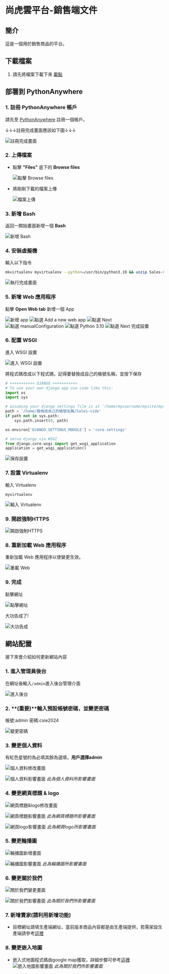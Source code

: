 
# 尚虎雲平台-銷售端文件

## 簡介
這是一個用於銷售商品的平台。

## 下載檔案

1. 請先將檔案下載下來 [載點](https://github.com/shanghuyun/Shanghuyun-Sales-side/releases)

## 部署到 PythonAnywhere

### 1. 註冊 PythonAnywhere 帳戶

請先至 [PythonAnywhere](https://www.pythonanywhere.com/registration/register/beginner/) 註冊一個帳戶。

↓↓↓註冊完成畫面應該如下圖↓↓↓

![註冊完成畫面](docs/images/註冊pythonanywhere.png)

### 2. 上傳檔案

- 點擊 **"Files"** 底下的 **Browse files**

  ![點擊 Browse files](docs/images/點擊browseFiles.png)

- 將剛剛下載的檔案上傳

  ![檔案上傳](docs/images/檔案上傳.png)

### 3. 新增 Bash

返回一開始畫面新增一個 **Bash**

![新增 Bash](docs/images/新增bash.png)

### 4. 安裝虛擬機

輸入以下指令

```bash
mkvirtualenv myvirtualenv --python=/usr/bin/python3.10 && unzip Sales-side.zip && cd Sales-side && pip install -r requirements.txt
```

![執行完成畫面](docs/images/執行完成.png)

### 5. 新增 Web 應用程序

點擊 **Open Web tab** 新增一個 App

![新增 app](docs/images/新增app.png)
![點選 Add a new web app](docs/images/addApp.png)
![點選 Next](docs/images/Next.png)
![點選 manualConfiguration](docs/images/manualConfiguration.png)
![點選 Python 3.10](docs/images/選擇3.10.png)
![點選 Next 完成設置](docs/images/完成設置.png)

### 6. 配置 WSGI

進入 WSGI 設置

![進入 WSGI 設置](docs/images/進入WSGI設置.png)

將程式碼改成以下程式碼，記得要替換成自己的帳號名稱，並按下保存

```python
# +++++++++++ DJANGO +++++++++++
# To use your own django app use code like this:
import os
import sys

# assuming your django settings file is at '/home/myusername/mysite/mysite/settings.py'
path = '/home/替換成自己的帳號名稱/Sales-side'
if path not in sys.path:
    sys.path.insert(0, path)

os.environ['DJANGO_SETTINGS_MODULE'] = 'core.settings'

# serve django via WSGI
from django.core.wsgi import get_wsgi_application
application = get_wsgi_application()
```

![保存設置](docs/images/保存.png)

### 7. 設置 Virtualenv

輸入 Virtualenv

```
myvirtualenv
```

![輸入 Virtualenv](docs/images/輸入Virtualenv.png)

### 9. 開啟強制HTTPS

![開啟強制HTTPS](docs/images/開啟https.png)

### 8. 重新加載 Web 應用程序

重新加載 Web 應用程序以使變更生效。

![重載 Web](docs/images/重載Web.png)

### 9. 完成

點擊網址

![點擊網址](docs/images/點擊網址.png)

大功告成了!

![大功告成](docs/images/大功告成.png)

## 網站配置

接下來會介紹如何更新網站內容

### 1. 進入管理員後台

在網址後輸入`/admin`進入後台管理介面

![進入後台](docs/images/進入後台.png)

### 2. **(重要)**輸入預設帳號密碼，並變更密碼

帳號:admin
密碼:csie2024

![變更密碼](docs/images/變更密碼.png)

### 3. 變更個人資料

有紅色星號的為必填其餘為選填，**用戶選擇admin**

![個人資料修改畫面](docs/images/個人資料.png)

![個人資料影響畫面](docs/images/變更密碼.png)
*此為個人資料所影響畫面*

### 4. 變更網頁標題 & logo

![網頁標題&logo修改畫面](docs/images/網頁標題&logo.png)

![網頁標題影響畫面](docs/images/網頁標題.png)
*此為網頁標題所影響畫面*

![網頁logo影響畫面](docs/images/網頁logo.png)
*此為網頁logo所影響畫面*

### 5. 變更輪播圖

![輪播圖新增畫面](docs/images/輪播圖.png)

![輪播圖影響畫面](docs/images/輪播圖影響.png)
*此為輪播圖所影響畫面*

### 6. 變更關於我們
![關於我們變更畫面](docs/images/關於我們.png)

![關於我們影響畫面](docs/images/關於我們影響.png)
*此為關於我們所影響畫面*

### 7. 新增賣家(請利用新增功能)
- 目標網址請填生產端網址，當前版本商品內容都是由生產端提供，若需架設生產端請參考[這裡](https://github.com/shanghuyun/Shanghuyun-Production-side)

### 8. 變更嵌入地圖

- 嵌入式地圖程式碼由google map獲取，詳細步驟可參考[這裡](https://www.design-hu.com.tw/wordpress/wordpress-tools/google-maps-embed-to-website.html)
![嵌入地圖影響畫面](docs/images/地圖.png)
*此為關於我們所影響畫面*